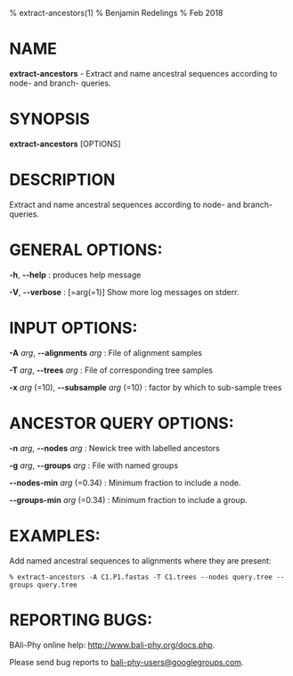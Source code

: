 % extract-ancestors(1)
% Benjamin Redelings
% Feb 2018

# NAME

**extract-ancestors** - Extract and name ancestral sequences according to node- and branch- queries.

# SYNOPSIS

**extract-ancestors** [OPTIONS]

# DESCRIPTION

Extract and name ancestral sequences according to node- and branch- queries.

# GENERAL OPTIONS:
**-h**, **--help**
: produces help message

**-V**, **--verbose**
: \[=arg(=1)\]   Show more log messages on stderr.


# INPUT OPTIONS:
**-A** _arg_, **--alignments** _arg_
: File of alignment samples

**-T** _arg_, **--trees** _arg_
: File of corresponding tree samples

**-x** _arg_ (=10), **--subsample** _arg_ (=10)
: factor by which to sub-sample trees


# ANCESTOR QUERY OPTIONS:
**-n** _arg_, **--nodes** _arg_
: Newick tree with labelled ancestors

**-g** _arg_, **--groups** _arg_
: File with named groups

**--nodes-min** _arg_ (=0.34)
: Minimum fraction to include a node.

**--groups-min** _arg_ (=0.34)
: Minimum fraction to include a group.


# EXAMPLES:
 
Add named ancestral sequences to alignments where they are present:
```
% extract-ancestors -A C1.P1.fastas -T C1.trees --nodes query.tree --groups query.tree
```


# REPORTING BUGS:
 BAli-Phy online help: <http://www.bali-phy.org/docs.php>.

Please send bug reports to <bali-phy-users@googlegroups.com>.

